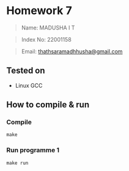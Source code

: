 # Homework 7

> Name: MADUSHA I T

> Index No: 22001158

> Email: thathsaramadhhusha@gmail.com

## Tested on

- Linux GCC

## How to compile & run

### Compile
```
make
```

### Run programme 1
```
make run
```